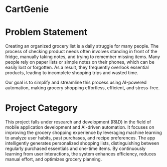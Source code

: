 # CartGenie

# Problem Statement
Creating an organized grocery list is a daily struggle for many people. The process of checking product needs often involves standing in front of the fridge, manually taking notes, and trying to remember missing items. Many people rely on paper lists or simple notes on their phones, which can be easily lost or forgotten. As a result, they frequently overlook essential products, leading to incomplete shopping trips and wasted time.

Our goal is to simplify and streamline this process using AI-powered automation, making grocery shopping effortless, efficient, and stress-free.

# Project Category
This project falls under research and development (R&D) in the field of mobile application development and AI-driven automation. It focuses on improving the grocery shopping experience by leveraging machine learning to analyze user habits, past purchases, and recipe preferences. The app intelligently generates personalized shopping lists, distinguishing between regularly purchased essentials and one-time items. By continuously learning from user interactions, the system enhances efficiency, reduces manual effort, and optimizes grocery planning.
